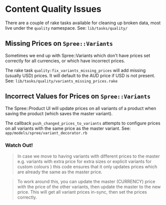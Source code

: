 # Content Quality Issues

There are a couple of rake tasks available for cleaning up broken data, most live under the `quality` namespace.
See: `lib/tasks/quality/`

## Missing Prices on `Spree::Variants`

Sometimes we end up with Spree::Variants which don't have prices set correctly for all currencies, or which have incorrect prices.

The rake task `quality:fix_variants_missing_prices` will add missing (usually USD) prices.
It will default to the AUD price if USD is not present.
See: `lib/tasks/quality/variants_missing_prices.rake`

## Incorrect Values for Prices on `Spree::Variants`

The Spree::Product UI will update prices on all variants of a product when saving the product (which saves the master variant).

The callback `push_changed_prices_to_variants` attempts to configure prices on all variants with the same price as the master variant. See: `app/models/spree/variant_decorator.rb`

### Watch Out!
> In case we move to having variants with different prices to the master e.g. variants with extra price for extra sizes or explicit variants for custom colours ) this code ensures that it only updates prices which are already the same as the master price.

> To work around this, you can update the master (CURRENCY) price with the price of the other variants, then update the master to the new price. This will get all variant prices in-sync, then set the prices correctly.
